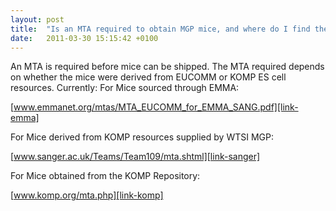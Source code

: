 ```yaml
---
layout: post
title:  "Is an MTA required to obtain MGP mice, and where do I find the right MTA?"
date:   2011-03-30 15:15:42 +0100
---
```


An MTA is required before mice can be shipped. The MTA required depends on whether the mice were derived from EUCOMM or KOMP ES cell resources. Currently:
For Mice sourced through EMMA:

[www.emmanet.org/mtas/MTA_EUCOMM_for_EMMA_SANG.pdf][link-emma]

For Mice derived from KOMP resources supplied by WTSI MGP:

[www.sanger.ac.uk/Teams/Team109/mta.shtml][link-sanger]

For Mice obtained from the KOMP Repository:

[www.komp.org/mta.php][link-komp]

[link-emma]: www.emmanet.org/mtas/MTA_EUCOMM_for_EMMA_SANG.pdf
[link-sanger]: www.sanger.ac.uk/Teams/Team109/mta.shtml
[link-komp]: http://www.komp.org/mta.php